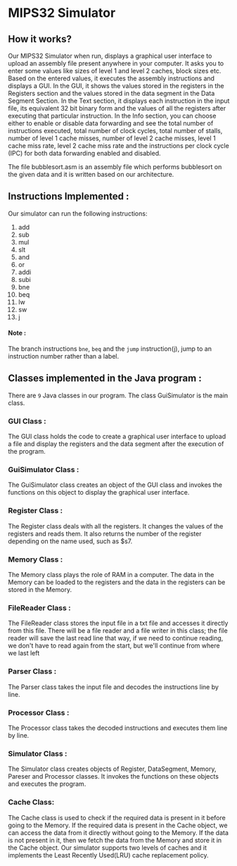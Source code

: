 # MIPS32 Simulator
## How it works?
Our MIPS32 Simulator when run, displays a graphical user interface to upload an assembly file present anywhere in your computer. It asks you to enter some values like sizes of level 1 and level 2 caches, block sizes etc. Based on the entered values, it executes the assembly instructions and displays a GUI. In the GUI, it shows the values stored in the registers in the Registers section and the values stored in the data segment in the Data Segment Section. In the Text section, it displays each instruction in the input file, its equivalent 32 bit binary form and the values of all the registers after executing that particular instruction. In the Info section, you can choose either to enable or disable data forwarding and see the total number of instructions executed, total number of clock cycles, total number of stalls, number of level 1 cache misses, number of level 2 cache misses, level 1 cache miss rate, level 2 cache miss rate and the instructions per clock cycle (IPC) for both data forwarding enabled and disabled.

The file bubblesort.asm is an assembly file which performs bubblesort on the given data and it is written based on our architecture.

## Instructions Implemented :
Our simulator can run the following instructions:
1. add
2. sub
3. mul
4. slt
5. and
6. or
7. addi
8. subi
9. bne
10. beq
11. lw
12. sw
13. j 

#### Note :
The branch instructions `bne`, `beq` and the `jump` instruction(j), jump to an instruction number rather than a label.

## Classes implemented in the Java program :
There are `9` Java classes in our program. The class GuiSimulator is the main class.

### GUI Class :
The GUI class holds the code to create a graphical user interface to upload a file and display the registers and the data segment after the execution of the program.

### GuiSimulator Class :
The GuiSimulator class creates an object of the GUI class and invokes the functions on this object to display the graphical user interface. 

### Register Class :
The Register class deals with all the registers. It changes the values of the registers and reads them. It also returns the number of the register depending on the name used, such as $s7.

### Memory Class :
The Memory class plays the role of RAM in a computer. The data in the Memory can be loaded to the registers and the data in the registers can be stored in the Memory.

### FileReader Class :
The FileReader class stores the input file in a txt file and accesses it directly from this file. There will be a file reader and a file writer in this class; the file reader will save the last read line that way, if we need to continue reading, we don't have to read again from the start, but we'll continue from where we last left

### Parser Class :
The Parser class takes the input file and decodes the instructions line by line.

### Processor Class :
The Processor class takes the decoded instructions and executes them line by line.

### Simulator Class :
The Simulator class creates objects of Register, DataSegment, Memory, Pareser and Processor classes. It invokes the functions on these objects and executes the program.

### Cache Class:
The Cache class is used to check if the required data is present in it before going to the Memory. If the required data is present in the Cache object, we can access the data from it directly without going to the Memory. If the data is not present in it, then we fetch the data from the Memory and store it in the Cache object. Our simulator supports two levels of caches and it implements the Least Recently Used(LRU) cache replacement policy.
